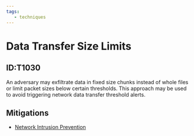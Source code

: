 ```yaml
---
tags:
   - techniques
---
```

# Data Transfer Size Limits
## ID:T1030
An adversary may exfiltrate data in fixed size chunks instead of whole files or limit packet sizes below certain thresholds. This approach may be used to avoid triggering network data transfer threshold alerts.
## Mitigations
* [Network Intrusion Prevention](mitigations/M1031)
